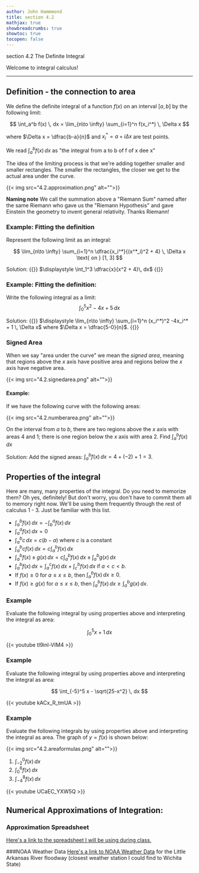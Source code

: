 ```yaml
---
author: John Hammmond
title: section 4.2
mathjax: true
showbreadcrumbs: true
showtoc: true
tocopen: false
---
```


section 4.2 The Definite Integral
<!--more-->

Welcome to integral calculus!

----

## Definition - the connection to area

We define the definite integral of a function $f(x)$ on an interval $[a, b]$ by the following limit: 

$$
\int_a^b f(x) \, dx = \lim_{n\to \infty} \sum_{i=1}^n f(x_i^*) \, \Delta x
$$

where $\Delta x = \dfrac{b-a}{n}$ and $x_i^* = a+i\Delta x$ are test points.

We read $\int_a^b f(x) \,dx$ as "the integral from a to b of f of x dee x"

The idea of the limiting process is that we're adding together smaller and smaller rectangles. The smaller the rectangles, the closer we get to the actual area under the curve.

{{< img src="4.2.approximation.png" alt="">}}

**Naming note**  We call the summation above a "Riemann Sum" named after the same Riemann who gave us the "Riemann Hypothesis" and gave Einstein the geometry to invent general relativity. Thanks Riemann!


### Example: Fitting the definition
Represent the following limit as an integral:

$$
\lim_{n\to \infty} \sum_{i=1}^n \dfrac{x_i^*}{(x^*_i)^2 + 4} \, \Delta x \text{ on } [1, 3]
$$

Solution:
{{<spoiler>}}
$\displaystyle \int_1^3 \dfrac{x}{x^2 + 4}\, dx$
{{</spoiler>}}

### Example: Fitting the definition:
Write the following integral as a limit: 
$$
\int_0^5 x^2 - 4x + 5 \, dx
$$

Solution: 
{{<spoiler>}}
$\displaystyle \lim_{n\to \infty} \sum_{i=1}^n (x_i^*)^2 -4x_i^* + 1 \, \Delta x$
where $\Delta x = \dfrac{5-0}{n}$. 
{{</spoiler>}}

### Signed Area

When we say "area under the curve" we mean the *signed area*, meaning that regions above the $x$ axis have positive area and regions below the $x$ axis have negative area. 

{{< img src="4.2.signedarea.png" alt="">}}

#### Example: 
If we have the following curve with the following areas: 

{{< img src="4.2.numberarea.png" alt="">}}

On the interval from $a$ to $b$, there are two regions above the $x$ axis with areas 4 and 1; there is one region below the $x$ axis with area 2. 
Find $\int_a^b f(x) \, dx$

Solution:
Add the signed areas:  $\int_a^b f(x)\, dx = 4 + (-2) + 1 = 3$.

<!--

## Some Sum Formulas

The following are either familiar from algebra, or will soon be familiar to you. Ancient Greeks studied these and had so there are really neat geometrical explanations of these. If you're interested, just ask! 

- $\displaystyle \sum_{i=1}^n i = 1 + 2 + 3 + 4 + \dots + n = \dfrac{n(n+1)}{2}$
- $\displaystyle \sum_{i=1}^n i^2 = 1^2 + 2^2 + 3^2 + 4^2 + \dots + n^2 = \dfrac{n(n+1)(2n+1}{6}$
- $\displaystyle \sum_{i=1}^n i^3 = 1^3 + 2^3 + 3^3 + 4^3 + \dots + n^3 = \left[\dfrac{n(n+1)}{2}\right]^2$

And some familiar formulas:
- $\displaystyle \sum_{i=1}^n c = c+c+c+c\dots + c = n c$ where $c$ is a constant
- $\displaystyle \sum_{i=1}^n c a_i = c \sum_{i=1}^n a_i$  constants can be factored out of sums
- $\displaystyle \sum_{i=1}^n a_i  \pm b_i = \sum_{i=1}^n a_i \pm \sum_{i=1}^n b_i$  we can split two finite sums on addition or subtraction.

//-->

## Properties of the integral

Here are many, many properties of the integral. Do you need to memorize them? Oh yes, definitely! But don't worry, you don't have to commit them all to memory right now. We'll be using them frequently through the rest of calculus 1 - 3. Just be familiar with this list.

- $\displaystyle \int_a^b f(x)\, dx = - \int_b^a f(x) \, dx$
- $\displaystyle \int_a^a f(x)\, dx = 0$
- $\displaystyle \int_a^b c \, dx = c (b-a)$ where $c$ is a constant
- $\displaystyle \int_a^b c f(x)\, dx = c \int_a^b f(x)\, dx$
- $\displaystyle \int_a^b f(x) \pm g(x) \, dx = c\int_a^b f(x)\, dx \pm \int_a^b g(x)\, dx$
- $\displaystyle \int_a^b f(x)\, dx = \int_a^c f(x)\, dx + \int_c^b f(x)\, dx$ if $a < c < b$.
- If $\displaystyle f(x) \ge 0$ for $a \le x \le b$, then $\displaystyle \int_a^b f(x)\, dx \ge 0$.
- If $\displaystyle f(x) \ge g(x)$ for $a \le x \le b$, then $\displaystyle \int_a^b f(x)\, dx \ge \int_a^b g(x)\, dx$.

### Example
Evaluate the following integral by using properties above and interpreting the integral as area: 

$$
\int_0^5 x + 1 \, dx
$$

{{< youtube tl9inl-VIM4 >}}


### Example
Evaluate the following integral by using properties above and interpreting the integral as area: 

$$
\int_{-5}^5 x - \sqrt{25-x^2} \, dx
$$

{{< youtube kACx_R_tmUA >}}

### Example 
Evaluate the following integrals by using properties above and interpreting the integral as area. The graph of $y=f(x)$ is shown below:

{{< img src="4.2.areaformulas.png" alt="">}}

1. $\displaystyle \int_{-2}^0 f(x)\, dx$ 
1. $\displaystyle \int_{0}^6 f(x)\, dx$
1. $\displaystyle \int_{-4}^8 f(x)\, dx$

{{< youtube UCaEC_YXW5Q >}}

## Numerical Approximations of Integration:

### Approximation Spreadsheet
[Here's a link to the spreadsheet I will be using during class.](https://cloud.math.wichita.edu/s/GGDAwENKSzFQgr5)


###NOAA Weather Data
[Here's a link to NOAA Weather Data](https://www.nohrsc.noaa.gov/interactive/html/graph.html?station=WIFK1&w=600&h=400&o=a&uc=0&by=2022&bm=2&bd=16&bh=6&ey=2022&em=2&ed=18&eh=6&data=0&units=0&region=us) for the Little Arkansas River floodway (closest weather station I could find to Wichita State)